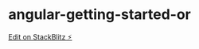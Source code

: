 # angular-getting-started-or

[Edit on StackBlitz ⚡️](https://stackblitz.com/edit/angular-getting-started-or)